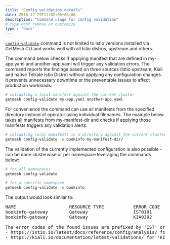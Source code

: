 ```yaml
---
title: "Config validation details"
date: 2018-12-29T11:02:05+06:00
description: "Command usage for config validation"
# type dont remove or customize
type : "docs"
---
```



[`config-validate`](/getistio-cli/reference/getistio_config-validate) command is not limited to Istio versions installed via GetMesh CLI and  works well with all Istio distros, upstream and others.

The command below checks if applying manifest that are defined in my-app.yaml and another-app.yaml will trigger any validation errors. The command reports the findings based on three sources (Istio upstream, Kiali and native Tetrate Istio Distro) without applying any configuration changes. It prevents unnecessary downtime or the preventable issues to affect production workloads:

```sh
# validating a local manifest against the current cluster
getmesh config-validate my-app.yaml another-app.yaml
```

For convenience the command can use all manifests from the specified directory instead of operator using individual filenames. The example below takes all manifests from my-manifest-dir and checks if applying those manifests triggers any validation alerts:

```sh
# validating local manifests in a directory against the current cluster in a specific namespace
getmesh config-validate -n bookinfo my-manifest-dir/
```

The validation of the currently implemented configuration is also possible - can be done clusterwise or per namespace leveraging the commands below:

```sh
# for all namespaces
getmesh config-validate
```

```sh
# for a specific namespace
getmesh config-validate -n bookinfo
```

The output would look similar to:
<pre>
NAME                    RESOURCE TYPE           ERROR CODE      SEVERITY        MESSAGE
bookinfo-gateway        Gateway                 IST0101         Error           Referenced selector not found: "app=nonexisting"
bookinfo-gateway        Gateway                 KIA0302         Warning         No matching workload found for gateway selector in this namespace

The error codes of the found issues are prefixed by 'IST' or 'KIA'. For the detailed explanation, please refer to
- https://istio.io/latest/docs/reference/config/analysis/ for 'IST' error codes
- https://kiali.io/documentation/latest/validations/ for 'KIA' error codes
</pre>
